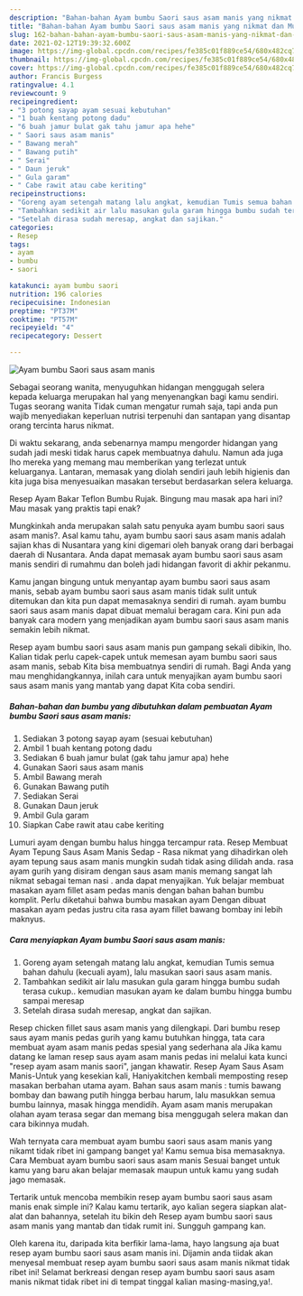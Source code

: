 ```yaml
---
description: "Bahan-bahan Ayam bumbu Saori saus asam manis yang nikmat dan Mudah Dibuat"
title: "Bahan-bahan Ayam bumbu Saori saus asam manis yang nikmat dan Mudah Dibuat"
slug: 162-bahan-bahan-ayam-bumbu-saori-saus-asam-manis-yang-nikmat-dan-mudah-dibuat
date: 2021-02-12T19:39:32.600Z
image: https://img-global.cpcdn.com/recipes/fe385c01f889ce54/680x482cq70/ayam-bumbu-saori-saus-asam-manis-foto-resep-utama.jpg
thumbnail: https://img-global.cpcdn.com/recipes/fe385c01f889ce54/680x482cq70/ayam-bumbu-saori-saus-asam-manis-foto-resep-utama.jpg
cover: https://img-global.cpcdn.com/recipes/fe385c01f889ce54/680x482cq70/ayam-bumbu-saori-saus-asam-manis-foto-resep-utama.jpg
author: Francis Burgess
ratingvalue: 4.1
reviewcount: 9
recipeingredient:
- "3 potong sayap ayam sesuai kebutuhan"
- "1 buah kentang potong dadu"
- "6 buah jamur bulat gak tahu jamur apa hehe"
- " Saori saus asam manis"
- " Bawang merah"
- " Bawang putih"
- " Serai"
- " Daun jeruk"
- " Gula garam"
- " Cabe rawit atau cabe keriting"
recipeinstructions:
- "Goreng ayam setengah matang lalu angkat, kemudian Tumis semua bahan dahulu (kecuali ayam), lalu masukan saori saus asam manis."
- "Tambahkan sedikit air lalu masukan gula garam hingga bumbu sudah terasa cukup.. kemudian masukan ayam ke dalam bumbu hingga bumbu sampai meresap"
- "Setelah dirasa sudah meresap, angkat dan sajikan."
categories:
- Resep
tags:
- ayam
- bumbu
- saori

katakunci: ayam bumbu saori 
nutrition: 196 calories
recipecuisine: Indonesian
preptime: "PT37M"
cooktime: "PT57M"
recipeyield: "4"
recipecategory: Dessert

---
```



![Ayam bumbu Saori saus asam manis](https://img-global.cpcdn.com/recipes/fe385c01f889ce54/680x482cq70/ayam-bumbu-saori-saus-asam-manis-foto-resep-utama.jpg)

Sebagai seorang wanita, menyuguhkan hidangan menggugah selera kepada keluarga merupakan hal yang menyenangkan bagi kamu sendiri. Tugas seorang  wanita Tidak cuman mengatur rumah saja, tapi anda pun wajib menyediakan keperluan nutrisi terpenuhi dan santapan yang disantap orang tercinta harus nikmat.

Di waktu  sekarang, anda sebenarnya mampu mengorder hidangan yang sudah jadi meski tidak harus capek membuatnya dahulu. Namun ada juga lho mereka yang memang mau memberikan yang terlezat untuk keluarganya. Lantaran, memasak yang diolah sendiri jauh lebih higienis dan kita juga bisa menyesuaikan masakan tersebut berdasarkan selera keluarga. 

Resep Ayam Bakar Teflon Bumbu Rujak. Bingung mau masak apa hari ini? Mau masak yang praktis tapi enak?

Mungkinkah anda merupakan salah satu penyuka ayam bumbu saori saus asam manis?. Asal kamu tahu, ayam bumbu saori saus asam manis adalah sajian khas di Nusantara yang kini digemari oleh banyak orang dari berbagai daerah di Nusantara. Anda dapat memasak ayam bumbu saori saus asam manis sendiri di rumahmu dan boleh jadi hidangan favorit di akhir pekanmu.

Kamu jangan bingung untuk menyantap ayam bumbu saori saus asam manis, sebab ayam bumbu saori saus asam manis tidak sulit untuk ditemukan dan kita pun dapat memasaknya sendiri di rumah. ayam bumbu saori saus asam manis dapat dibuat memalui beragam cara. Kini pun ada banyak cara modern yang menjadikan ayam bumbu saori saus asam manis semakin lebih nikmat.

Resep ayam bumbu saori saus asam manis pun gampang sekali dibikin, lho. Kalian tidak perlu capek-capek untuk memesan ayam bumbu saori saus asam manis, sebab Kita bisa membuatnya sendiri di rumah. Bagi Anda yang mau menghidangkannya, inilah cara untuk menyajikan ayam bumbu saori saus asam manis yang mantab yang dapat Kita coba sendiri.

<!--inarticleads1-->

##### Bahan-bahan dan bumbu yang dibutuhkan dalam pembuatan Ayam bumbu Saori saus asam manis:

1. Sediakan 3 potong sayap ayam (sesuai kebutuhan)
1. Ambil 1 buah kentang potong dadu
1. Sediakan 6 buah jamur bulat (gak tahu jamur apa) hehe
1. Gunakan  Saori saus asam manis
1. Ambil  Bawang merah
1. Gunakan  Bawang putih
1. Sediakan  Serai
1. Gunakan  Daun jeruk
1. Ambil  Gula garam
1. Siapkan  Cabe rawit atau cabe keriting


Lumuri ayam dengan bumbu halus hingga tercampur rata. Resep Membuat Ayam Tepung Saus Asam Manis Sedap - Rasa nikmat yang dihadirkan oleh ayam tepung saus asam manis mungkin sudah tidak asing dilidah anda. rasa ayam gurih yang disiram dengan saus asam manis memang sangat lah nikmat sebagai teman nasi . anda dapat menyajikan. Yuk belajar membuat masakan ayam fillet asam pedas manis dengan bahan bahan bumbu komplit. Perlu diketahui bahwa bumbu masakan ayam Dengan dibuat masakan ayam pedas justru cita rasa ayam fillet bawang bombay ini lebih maknyus. 

<!--inarticleads2-->

##### Cara menyiapkan Ayam bumbu Saori saus asam manis:

1. Goreng ayam setengah matang lalu angkat, kemudian Tumis semua bahan dahulu (kecuali ayam), lalu masukan saori saus asam manis.
1. Tambahkan sedikit air lalu masukan gula garam hingga bumbu sudah terasa cukup.. kemudian masukan ayam ke dalam bumbu hingga bumbu sampai meresap
1. Setelah dirasa sudah meresap, angkat dan sajikan.


Resep chicken fillet saus asam manis yang dilengkapi. Dari bumbu resep saus ayam manis pedas gurih yang kamu butuhkan hingga, tata cara membuat ayam asam manis pedas spesial yang sederhana ala Jika kamu datang ke laman resep saus ayam asam manis pedas ini melalui kata kunci &#34;resep ayam asam manis saori&#34;, jangan khawatir. Resep Ayam Saus Asam Manis-Untuk yang kesekian kali, Haniyakitchen kembali memposting resep masakan berbahan utama ayam. Bahan saus asam manis : tumis bawang bombay dan bawang putih hingga berbau harum, lalu masukkan semua bumbu lainnya, masak hingga mendidih. Ayam asam manis merupakan olahan ayam terasa segar dan memang bisa menggugah selera makan dan cara bikinnya mudah. 

Wah ternyata cara membuat ayam bumbu saori saus asam manis yang nikamt tidak ribet ini gampang banget ya! Kamu semua bisa memasaknya. Cara Membuat ayam bumbu saori saus asam manis Sesuai banget untuk kamu yang baru akan belajar memasak maupun untuk kamu yang sudah jago memasak.

Tertarik untuk mencoba membikin resep ayam bumbu saori saus asam manis enak simple ini? Kalau kamu tertarik, ayo kalian segera siapkan alat-alat dan bahannya, setelah itu bikin deh Resep ayam bumbu saori saus asam manis yang mantab dan tidak rumit ini. Sungguh gampang kan. 

Oleh karena itu, daripada kita berfikir lama-lama, hayo langsung aja buat resep ayam bumbu saori saus asam manis ini. Dijamin anda tiidak akan menyesal membuat resep ayam bumbu saori saus asam manis nikmat tidak ribet ini! Selamat berkreasi dengan resep ayam bumbu saori saus asam manis nikmat tidak ribet ini di tempat tinggal kalian masing-masing,ya!.

